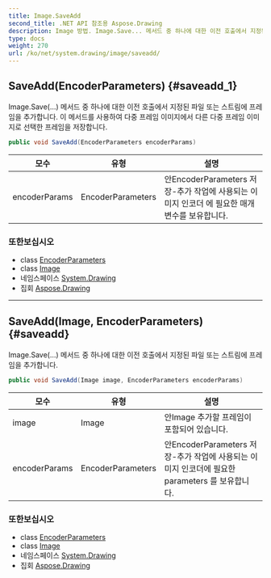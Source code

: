 ```yaml
---
title: Image.SaveAdd
second_title: .NET API 참조용 Aspose.Drawing
description: Image 방법. Image.Save... 메서드 중 하나에 대한 이전 호출에서 지정된 파일 또는 스트림에 프레임을 추가합니다. 이 메서드를 사용하여 다중 프레임 이미지에서 다른 다중 프레임 이미지로 선택한 프레임을 저장합니다.
type: docs
weight: 270
url: /ko/net/system.drawing/image/saveadd/
---
```

## SaveAdd(EncoderParameters) {#saveadd_1}

Image.Save(...) 메서드 중 하나에 대한 이전 호출에서 지정된 파일 또는 스트림에 프레임을 추가합니다. 이 메서드를 사용하여 다중 프레임 이미지에서 다른 다중 프레임 이미지로 선택한 프레임을 저장합니다.

```csharp
public void SaveAdd(EncoderParameters encoderParams)
```

| 모수 | 유형 | 설명 |
| --- | --- | --- |
| encoderParams | EncoderParameters | 안EncoderParameters 저장-추가 작업에 사용되는 이미지 인코더 에 필요한 매개변수를 보유합니다. |

### 또한보십시오

* class [EncoderParameters](../../../system.drawing.imaging/encoderparameters/)
* class [Image](../)
* 네임스페이스 [System.Drawing](../../image/)
* 집회 [Aspose.Drawing](../../../)

---

## SaveAdd(Image, EncoderParameters) {#saveadd}

Image.Save(...) 메서드 중 하나에 대한 이전 호출에서 지정된 파일 또는 스트림에 프레임을 추가합니다.

```csharp
public void SaveAdd(Image image, EncoderParameters encoderParams)
```

| 모수 | 유형 | 설명 |
| --- | --- | --- |
| image | Image | 안Image 추가할 프레임이 포함되어 있습니다. |
| encoderParams | EncoderParameters | 안EncoderParameters 저장-추가 작업에 사용되는 이미지 인코더에 필요한 parameters 를 보유합니다. |

### 또한보십시오

* class [EncoderParameters](../../../system.drawing.imaging/encoderparameters/)
* class [Image](../)
* 네임스페이스 [System.Drawing](../../image/)
* 집회 [Aspose.Drawing](../../../)



